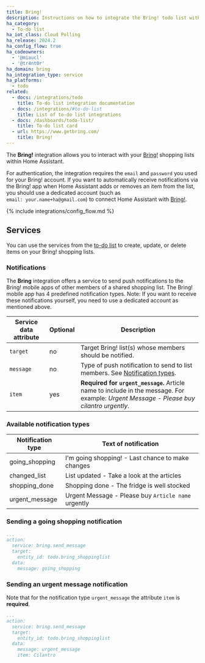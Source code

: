 ```yaml
---
title: Bring!
description: Instructions on how to integrate the Bring! todo list with Home Assistant.
ha_category:
  - To-do list
ha_iot_class: Cloud Polling
ha_release: 2024.2
ha_config_flow: true
ha_codeowners:
  - '@miaucl'
  - '@tr4nt0r'
ha_domain: bring
ha_integration_type: service
ha_platforms:
  - todo
related:
  - docs: /integrations/todo
    title: To-do list integration documentation
  - docs: /integrations/#to-do-list
    title: List of to-do list integrations
  - docs: /dashboards/todo-list/
    title: To-do list card
  - url: https://www.getbring.com/
    title: Bring!
---
```


The **Bring!** integration allows you to interact with your [Bring!](https://www.getbring.com/) shopping lists within Home Assistant.

For authentication, the integration requires the `email` and `password` you used for your Bring! account. If you want to automatically receive notifications via the Bring! app when Home Assistant adds or removes an item from the list, you should use a dedicated account (such as `email: your.name+ha@gmail.com`) to connect Home Assistant with [Bring!](https://www.getbring.com/).

{% include integrations/config_flow.md %}

## Services

You can use the services from the [to-do list](/integrations/todo/) to create, update, or delete items on your Bring! shopping lists.

### Notifications

The **Bring** integration offers a service to send push notifications to the Bring! mobile apps of other members of a shared shopping list. The Bring! mobile app has 4 predefined notification types. Note: If you want to receive these notifications yourself, you need to use a dedicated account as mentioned above.

| Service data attribute | Optional | Description                                                                                                                      |
| ---------------------- | -------- | -------------------------------------------------------------------------------------------------------------------------------- |
| `target`               |       no | Target Bring! list(s) whose members should be notified.                                                                          |
| `message`              |       no | Type of push notification to send to list members. See [Notification types](#available-notification-types).                      |
| `item`                 |      yes | **Required for `urgent_message`.** Article name to include in the message. For example: *Urgent Message - Please buy cilantro urgently*. |

### Available notification types

| Notification type | Text of notification                                |
| ----------------- | --------------------------------------------------- |
| going_shopping    | I'm going shopping! - Last chance to make changes   |
| changed_list      | List updated - Take a look at the articles          |
| shopping_done     | Shopping done - The fridge is well stocked          |
| urgent_message    | Urgent Message - Please buy `Article name` urgently |

### Sending a going shopping notification

```yaml
...
action:
  service: bring.send_message
  target:
    entity_id: todo.bring_shoppinglist
  data:
    message: going_shopping 
```

### Sending an urgent message notification

Note that for the notification type `urgent_message` the attribute `item` is **required**.

```yaml
...
action:
  service: bring.send_message
  target:
    entity_id: todo.bring_shoppinglist
  data:
    message: urgent_message
    item: Cilantro
```
